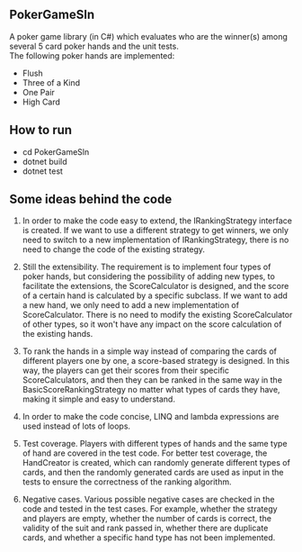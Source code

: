 ## PokerGameSln
A poker game library (in C#) which evaluates who are the winner(s) among several 5 card poker hands and the unit tests.  
The following poker hands are implemented:
- Flush
- Three of a Kind
- One Pair
- High Card
## How to run
- cd PokerGameSln
- dotnet build
- dotnet test
## Some ideas behind the code
1. In order to make the code easy to extend, the IRankingStrategy interface is created. If we want to use a different strategy to get winners, we only need to switch to a new implementation of IRankingStrategy, there is no need to change the code of the existing strategy.

2. Still the extensibility. The requirement is to implement four types of poker hands, but considering the possibility of adding new types, to facilitate the extensions, the ScoreCalculator is designed, and the score of a certain hand is calculated by a specific subclass. If we want to add a new hand, we only need to add a new implementation of ScoreCalculator. There is no need to modify the existing ScoreCalculator of other types, so it won't have any impact on the score calculation of the existing hands.

3. To rank the hands in a simple way instead of comparing the cards of different players one by one, a score-based strategy is designed. In this way, the players can get their scores from their specific ScoreCalculators, and then they can be ranked in the same way in the BasicScoreRankingStrategy no matter what types of cards they have, making it simple and easy to understand.

4. In order to make the code concise, LINQ and lambda expressions are used instead of lots of loops.

5. Test coverage. Players with different types of hands and the same type of hand are covered in the test code. For better test coverage, the HandCreator is created, which can randomly generate different types of cards, and then the randomly generated cards are used as input in the tests to ensure the correctness of the ranking algorithm.

6. Negative cases. Various possible negative cases are checked in the code and tested in the test cases. For example, whether the strategy and players are empty, whether the number of cards is correct, the validity of the suit and rank passed in, whether there are duplicate cards, and whether a specific hand type has not been implemented.

